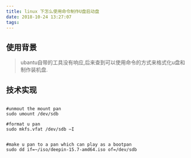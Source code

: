 ```yaml
---
title: linux 下怎么使用命令制作U盘启动盘
date: 2018-10-24 13:27:07
tags:
---
```


## 使用背景

>ubantu自带的工具没有响应,后来查到可以使用命令的方式来格式化u盘和制作装机盘.

<!--more-->


## 技术实现

``` shell

#unmout the mount pan
sudo umount /dev/sdb

#format u pan
sudo mkfs.vfat /dev/sdb –I


#make u pan to a pan which can play as a bootpan
sudo dd if=~/iso/deepin-15.7-amd64.iso of=/dev/sdb

```

